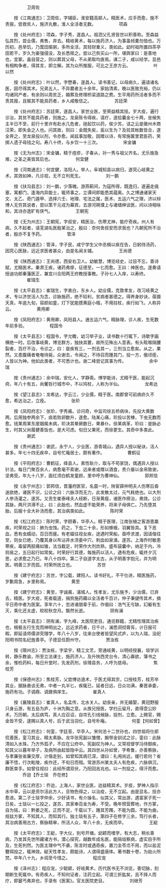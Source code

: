 <!-- { "loadSidebar": true } -->
　　　　　卫周佐

　　按《江南通志》：卫周佐，字辅臣，淮安籍高邮人。精医术，应手而愈，施不责报，尝救贫人，施济丸散，淮人全活者无数。
　　　　　项森

　　按《处州府志》：项森，字子秀，遂昌人。祖泗父孔贤皆世以积善称。至森益弘其烈，尝业儒，弗售，弃去。精岐黄术，每以施药济人，为事虽倾橐勿恤也。万历初，邑旱饥，乃鬻田赈粥，多所全活，其轻财重义，类如此。幼时祖所置四茶亭田若干，岁久为豪强侵没，及长悉赎之。尝以己赀买山一所，堪舆家曰：是善地也，宜冢。盍自营之，则以葬其父母，不从弟取均直焉。课二子，咸以经学。显邑有相构争者，得其言，即立解。其为众所推服，可比之王彦方云。
　　　　　叶以然

　　按《处州府志》：叶以然，字懋春，遂昌人。读书善记，以母病久，遍请诸名医，因尽得其术。兄弟五人，不异爨者五十余年。家始清素，晚以医致充裕，仍以均诸同产者，有余则以周贫乏，婚葬及修理桥梁道路之费。生平用药所活者多而不责其报，且赈其不能具药者，乡人咸敬信之。
　　　　　苏廷荣

　　按《处州府志》：苏廷荣，遂昌人。家世业医，至荣益精其技。岁大疫，遍行诊治，其贫不能具药者，则施之。龙泉陈令得疾，请疗，道拾囊金七十两，坐候失主半日不至，前行十里许有赴水几危者，拯起饮以药，俟少苏，诘之云是徽州木商汪荣，即失金之人也。问其故，则曰：金既失矣，奚以生为？及验其帐数皆合，遂全畀之，至龙泉投以剂，令亦愈。闻兹事加敬，因赠以诗，有常施箧里君臣药，笑掷人遗子母钱之句。寿八十终，与乡饮一十三次。
　　　　　宋金镛

　　按《无为州志》：宋金镛，精于痘疹，子春从，孙一秀与祖父齐名，尤乐施急难，之圣之美皆其后也。
　　　　　何宜健

　　按《河南通志》：何宜健，洛阳人。举人，阜城知县以病归，遂究心岐黄之术，其效如神，凡诊视，无不立判死生。
　　　　　刘一鹏

　　按《扶沟县志》：刘一鹏，少落魄，游燕蓟间，为寇所得，既逸归，遂遍走僥塞，寓都门，逢海内异能士，辄师事之，立谭间即能悉其蕴奥。久之博通诸家天文、太乙、奇门遁甲、选择六壬、地理、宅法之属，医术、五运六气之理，济以辩博人无穷其说者，尝以策干元戎为幕宾，去游河朔濮上与诸缙绅谈医，间以诗相咏和，其诗亦逸旷有侠气。
　　　　　王朝宪

　　按《无为州志》：王朝宪，字叔安，精医治，伤寒尤神，能疗奇疾。州人有病，久不起者，请芜湖名医殷某治之，殷曰：奈何舍叔安而求我也？凡朝宪所不治者，殷亦不复予药。
　　　　　管泽

　　按《陕西通志》：管泽，字子民，咸宁学生父中丞楫以疾在告，日躬侍汤药，因究心医脉，远近求医者甚众，由是名闻关辅。
　　　　　王尚德

　　按《陕西通志》：王尚德，西安右卫人。幼敏慧，博览经史，过目不忘，善诗赋，尤精医术。秦肃王疾，诸药弗瘳，征德至，一匕而愈。王曰：神医也。遂奏请授迪功郎秦藩医正，兼宜川合阳两王府教授事教。子孙七人入庠，以寿终。
　　　　　崔瑞生

　　按《太平县志》：崔瑞生，字衷白，东乡人。幼业儒，克敦孝友，改习岐黄之术，专以济世活人为念，诊脉施药，绝不较利，贫病者甚德之。得养身妙诀，葆摄天真，年逾九旬，容颜如童，灯下犹能摸黄庭小楷，不用拄杖，疾行如飞，人称异云。
　　　　　黄用卿

　　按《凤阳府志》：黄用卿，凤阳县人。通五运六气，精脉理，诊人疾，生死数年前多验。
　　　　　程国令

　　按《太平县志》：程国令，字允瞻，幼习举子业，读书数十行辄下，诗歌字画横绝一时。后改事岐黄，博览群方，独抉其要，故所见殊出人意表。有头眩喉隔腰裂者，百疗不治，令诊之，曰：是疾有三，一剂去其一，三剂当立愈矣。从之，果然。又患腹痛者奄奄待毙，众谢去，令闻之，不待召而踵其门，投一方，俄顷痊，人皆以为神。他如此类者，不可悉计也。谢二峰尝记其事为传。
　　　　　余中瑞

　　按《贵州通志》：余中瑞，安化人，字静斋。博学能诗，尤精干医，能起沉疴，年八十有五，尚矍铄行城市中，不以鸠杖，人称为半仙。
　　　　　龙希达

　　按《望江县志》：龙希达，字云江，少业儒，精于医。南郡曾可前病疥久不愈，希达治之，立痊。
　　　　　张玠

　　按《凤阳府志》：张玠，字秀甫。诊问奇，中监司徐五桥病块，先投大黄数两，后用独参两余下，痰若败卵数升，遂愈。陆某心痛，玠投以苦楝，下虫无数而愈。钱某周某东崖姻属未病，玠决其晕厥数日，果暴仆。徐某病革，玠曰：是脉必生，时其父尚履健善饭也，是大可虑。旬日父果死，而徐更生。其奇中多类此。
　　　　　谢武

　　按《贵州通志》：谢武，永宁人，少业医，游青城山，遇异人授以秘诀，活人甚多。年七十四无疾卒，自号忙庵居士，颇有著作。
　　　　　曹鹤征

　　按《平阳府志》：曹鹤征，绛县人。素性耿介，取与不苟家饶，偶遇异人授以针法，每日门聚百余人，病愈毫不索谢，远来者或赠以酒食，贵介屡以金帛致谢，坚弗受。年九十八岁，面红须白鹤发童颜，里中呼为曹神仙。
　　　　　郭邦信

　　按《永宁州志》：郭邦信，晋藩府医官，名震一时，陜宦薛仲明夫人伤寒后昏迷欲绝，诸医不识，公诊之曰：六脉浮而无力，此发散太过，元气耗绝也。以大剂人参汤灌之，遂苏。又贡生崔泰峰夫人经断，日渐黄瘦，诸医作痨治，弗效。公诊其脉，两尺洪滑不止，曰：此胎也，然血虚不能荣养，将来子母俱亡。乃先堕其胎，后服十全大补汤而愈，其治病类如此。
　　　　　陈时荣

　　按《松江府志》：陈时荣，字颐春，华亭人。精于医理，江南张植之客游患羸疾，时荣视之曰：肺为虫蚀。药之，下虫二十余，形如蜂蛾，羽翼皆具。复下恶血，悉有虫蠕动，百日而瘥。有老媪往视女疾，途遇时荣船，亟呼求渡，因请偕往至，则女已绝，乃覆其身以布沾井水渍委中穴，刺血如泉涌，遂苏。上海乔时敏患寒疾，毒留两胫痛如锥，法当截足，时荣作大剂炊熟，盛布袋囊中，纳足于内，冷则易之，五日起行如常矣。时荣好行其德，每施药以活人，遇有危疾，辄终夕沉思，必求愈之乃巳。年八十四卒。第二子自道字太古，从子明善字抱元，并为明医。明善三岁而孤，时荣所抚立也。
　　　　　苏世

　　按《建宁府志》：苏世，字公载，建阳人。读书好礼，不干仕进，精医施药，岁歉周急，乡里称焉。
　　　　　黄至

　　按《建宁府志》：黄至，字诚甫，浦城人。性孝友，尤乐施予，少治儒，已弃去，精医。岁大疫，死者载道，捐赀施药藉以全活者千百计。仲子秉键传其术，摘平日奇中者为医案。享年六十，忽进诸朋辈于前，作偈曰：浩气无亏缺，幻躯有生灭，乘化还太虚，皎皎秋空月。飘然长逝。
　　　　　阴有澜

　　按《太平县志》：阴有澜，字九峰，太医院吏目。通览群籍，尤精性理其治疾也，根极五行生克而神明出之，远近求药者，日千计，澜悉洞彻膏肓，计日报可暇，即延请师儒讲究理学，年八十八岁，往来台使者皆望风式庐，以为人瑞，没祀阳明书院名纪旌善亭。子德显任蔚州守。
　　　　　贾汝栋

　　按《隰州志》：贾汝栋，字梁宇，精工文艺，旁通岐黄，以明经授襄，垣学训转，静乐教谕，所至立法课士，施药济人，及升陜西灵台令，清心寡欲，簿书之余，惟检药料，每日升堂时，先发药剂，徐理县务，人呼为慈母。
　　　　　焦桂芳

　　按《保德州志》：焦桂芳，父尝博访道术，于医尤得其宗，口授桂芳，桂芳卒其业，据脉悬谈无弗，中者一丸半匕，疾辄已，延者日远，日众功满，秦晋承委，施药有功。子调鼎、调鼐俱庠生。
　　　　　崔真人

　　按《襄陵县志》：崔真人，名孟传，北水关人。幼丧亲，并无婚娶，黄冠野服只身云游，有五岳为庐，十洲为胸之意。从族兄授医，学扫云留月，直得壶公妙术。万历朝，太后病笃，真人应召诏，自帘孔引线候脉，投剂，立愈。上赐官，赐金皆不受，遂赐以真人号，后于武当羽化，自号朴庵。
　　　　　何銮【何如曾】

　　按《松江府志》：何銮，字廷音，华亭人。宋何沧十二世孙也，四世祖将仕郎侃善医，銮习其业，精太素脉。龙华张宪副以雏僧，腕带金钏试之诊，銮曰：此脉清如入水珠，乃方外孤孑，不应在公府中。宪副叹为神人。又常视督学冯侍御疾，知其父以暮年举子，及病所由起皆隐中云。其四世从孙如曾，字希鲁，亦善察脉，与孝廉张省廉交厚，计偕走别，如曾知其病已深，谓曰：礼闱尚远，缓行若何？省廉不悟，行次毗陵，疾作还，不旬日而殂。常游苏州某太夫人有危疾，六脉俱沉，群医束手。如曾往视曰：此经所谓双伏，乃阳回吉兆也。以一剂投之，得汗而愈。
　　　　乔迨【乔士琰　乔在修】

　　按《松江府志》：乔迨，上海人，家世业医，迨益精其术。岁疫，梦神人指示水中草，云以是资尔活此方人，旦物色得之，以治疫，无不立起。由是显名，技亦愈进。第二子士琰字仲余，少好读书，有介操名，似其父，常出游，遇富家子死一日矣，士琰以一匕投之，遂苏，其家奉百金为寿，不受。晚年预营葬地，作方冢，自为铭，曰：黔娄之死，正而不足，千载以下，踵其芳躅，不能为圆，不能为曲，规兹方冢，不知其人，而知其行。独士琰有五子，第四子在修字三余，笃行长者，其治病善用古方，察脉精审，所活人众，年八十余，无疾而卒。
　　　　　王綎

　　按《太平府志》：王綎，字大仪，别号开塘。幼颖而嗜学，有大志，稍长善病，乃发其先世所藏诸方书，潜心探究，越数年成名医，能隔垣察病，虚实目手所及，生死判然。为医主理中气不袭，陈言时或遇奇疾，置刀圭苓朮不用，而以盐泥簪珥投之，辄神效。綎天性孝友，颇能诗，人谓得盛唐体。著书数十卷，为劫火所焚。卒年八十九，乡闾至今惜之。
　　　　　程应宠

　　按《泽州志》：程应宠，少聪颖，好岐黄术，历代医书无不浏览，善切脉，刻期断生死辄中。有奇疾人，不知何证者，注药立起。可谓三折肱矣，且不择人而疗，即窭丐弗弃也，手录有《医案》。官太医院吏目。
　　　　　刘继芳

